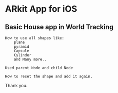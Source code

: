 # ARkit App for iOS 
## Basic House app in World Tracking

	How to use all shapes like:
		plane
		pyramid
		Capsule
		Cylinder
		and Many more..

	Used parent Node and child Node
	
	How to reset the shape and add it again.

Thank you.
